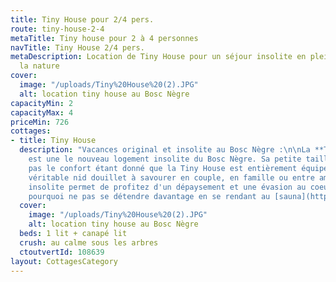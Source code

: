 ```yaml
---
title: Tiny House pour 2/4 pers.
route: tiny-house-2-4
metaTitle: Tiny house pour 2 à 4 personnes
navTitle: Tiny House 2/4 pers.
metaDescription: Location de Tiny House pour un séjour insolite en plein milieu de
  la nature
cover:
  image: "/uploads/Tiny%20House%20(2).JPG"
  alt: location tiny house au Bosc Nègre
capacityMin: 2
capacityMax: 4
priceMin: 726
cottages:
- title: Tiny House
  description: "Vacances original et insolite au Bosc Nègre :\n\nLa **Tiny House**
    est une le nouveau logement insolite du Bosc Nègre. Sa petite taille n'empêche
    pas le confort étant donné que la Tiny House est entièrement équipée. C'est un
    véritable nid douillet à savourer en couple, en famille ou entre amis ! \nCe logement
    insolite permet de profitez d'un dépaysement et une évasion au coeur de la forêt.\nEt
    pourquoi ne pas se détendre davantage en se rendant au [sauna](https://www.boscnegre-vacances.com/sauna)?"
  cover:
    image: "/uploads/Tiny%20House%20(2).JPG"
    alt: location tiny house au Bosc Nègre
  beds: 1 lit + canapé lit
  crush: au calme sous les arbres
  ctoutvertId: 108639
layout: CottagesCategory
---
```


